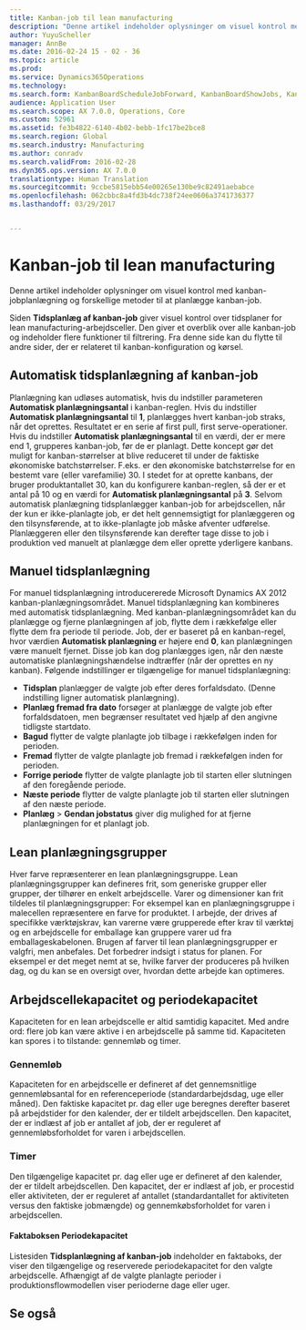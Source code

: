 ```yaml
---
title: Kanban-job til lean manufacturing
description: "Denne artikel indeholder oplysninger om visuel kontrol med kanban-jobplanlægning og forskellige metoder til at planlægge kanban-job."
author: YuyuScheller
manager: AnnBe
ms.date: 2016-02-24 15 - 02 - 36
ms.topic: article
ms.prod: 
ms.service: Dynamics365Operations
ms.technology: 
ms.search.form: KanbanBoardScheduleJobForward, KanbanBoardShowJobs, KanbanJobSchedulingListPage
audience: Application User
ms.search.scope: AX 7.0.0, Operations, Core
ms.custom: 52961
ms.assetid: fe3b4822-6140-4b02-bebb-1fc17be2bce8
ms.search.region: Global
ms.search.industry: Manufacturing
ms.author: conradv
ms.search.validFrom: 2016-02-28
ms.dyn365.ops.version: AX 7.0.0
translationtype: Human Translation
ms.sourcegitcommit: 9ccbe5815ebb54e00265e130be9c82491aebabce
ms.openlocfilehash: 062cbbc8a4fd3b4dc738f24ee0606a3741736377
ms.lasthandoff: 03/29/2017


---
```


# <a name="kanban-job-scheduling-for-lean-manufacturing"></a>Kanban-job til lean manufacturing

Denne artikel indeholder oplysninger om visuel kontrol med kanban-jobplanlægning og forskellige metoder til at planlægge kanban-job.  

Siden **Tidsplanlæg af kanban-job** giver visuel kontrol over tidsplaner for lean manufacturing-arbejdsceller. Den giver et overblik over alle kanban-job og indeholder flere funktioner til filtrering. Fra denne side kan du flytte til andre sider, der er relateret til kanban-konfiguration og kørsel.

## <a name="automatic-scheduling-of-kanban-jobs"></a>Automatisk tidsplanlægning af kanban-job
Planlægning kan udløses automatisk, hvis du indstiller parameteren **Automatisk planlægningsantal** i kanban-reglen. Hvis du indstiller **Automatisk planlægningsantal** til **1**, planlægges hvert kanban-job straks, når det oprettes. Resultatet er en serie af first pull, first serve-operationer. Hvis du indstiller **Automatisk planlægningsantal** til en værdi, der er mere end 1, grupperes kanban-job, før de er planlagt. Dette koncept gør det muligt for kanban-størrelser at blive reduceret til under de faktiske økonomiske batchstørrelser. F.eks. er den økonomiske batchstørrelse for en bestemt vare (eller varefamilie) 30. I stedet for at oprette kanbans, der bruger produktantallet 30, kan du konfigurere kanban-reglen, så der er et antal på 10 og en værdi for **Automatisk planlægningsantal** på **3**. Selvom automatisk planlægning tidsplanlægger kanban-job for arbejdscellen, når der kun er ikke-planlagte job, er det helt gennemsigtigt for planlæggeren og den tilsynsførende, at to ikke-planlagte job måske afventer udførelse. Planlæggeren eller den tilsynsførende kan derefter tage disse to job i produktion ved manuelt at planlægge dem eller oprette yderligere kanbans.

## <a name="manual-scheduling"></a>Manuel tidsplanlægning
For manuel tidsplanlægning introducererede Microsoft Dynamics AX 2012 kanban-planlægningsområdet. Manuel tidsplanlægning kan kombineres med automatisk tidsplanlægning. Med kanban-planlægningsområdet kan du planlægge og fjerne planlægningen af job, flytte dem i rækkefølge eller flytte dem fra periode til periode. Job, der er baseret på en kanban-regel, hvor værdien **Automatisk planlægning** er højere end **0**, kan planlægningen være manuelt fjernet. Disse job kan dog planlægges igen, når den næste automatiske planlægningshændelse indtræffer (når der oprettes en ny kanban). Følgende indstillinger er tilgængelige for manuel tidsplanlægning:

-   **Tidsplan** planlægger de valgte job efter deres forfaldsdato. (Denne indstilling ligner automatisk planlægning).
-   **Planlæg fremad fra dato** forsøger at planlægge de valgte job efter forfaldsdatoen, men begrænser resultatet ved hjælp af den angivne tidligste startdato.
-   **Bagud** flytter de valgte planlagte job tilbage i rækkefølgen inden for perioden.
-   **Fremad** flytter de valgte planlagte job fremad i rækkefølgen inden for perioden.
-   **Forrige periode** flytter de valgte planlagte job til starten eller slutningen af den foregående periode.
-   **Næste periode** flytter de valgte planlagte job til starten eller slutningen af den næste periode.
-   **Planlæg** &gt; **Gendan jobstatus** giver dig mulighed for at fjerne planlægningen for et planlagt job.

## <a name="lean-scheduling-groups"></a>Lean planlægningsgrupper
Hver farve repræsenterer en lean planlægningsgruppe. Lean planlægningsgrupper kan defineres frit, som generiske grupper eller grupper, der tilhører en enkelt arbejdscelle. Varer og dimensioner kan frit tildeles til planlægningsgrupper: For eksempel kan en planlægningsgruppe i malecellen repræsentere en farve for produktet. I arbejde, der drives af specifikke værktøjskrav, kan varerne være grupperede efter krav til værktøj og en arbejdscelle for emballage kan gruppere varer ud fra emballageskabelonen. Brugen af farver til lean planlægningsgrupper er valgfri, men anbefales. Det forbedrer indsigt i status for planen. For eksempel er det meget nemt at se, hvilke farver der produceres på hvilken dag, og du kan se en oversigt over, hvordan dette arbejde kan optimeres.

## <a name="work-cell-capacity-and-period-capacity"></a>Arbejdscellekapacitet og periodekapacitet
Kapaciteten for en lean arbejdscelle er altid samtidig kapacitet. Med andre ord: flere job kan være aktive i en arbejdscelle på samme tid. Kapaciteten kan spores i to tilstande: gennemløb og timer.

### <a name="throughput"></a>Gennemløb

Kapaciteten for en arbejdscelle er defineret af det gennemsnitlige gennemløbsantal for en referenceperiode (standardarbejdsdag, uge eller måned). Den faktiske kapacitet pr. dag eller uge beregnes derefter baseret på arbejdstider for den kalender, der er tildelt arbejdscellen. Den kapacitet, der er indlæst af job er antallet af job, der er reguleret af gennemløbsforholdet for varen i arbejdscellen.

### <a name="hours"></a>Timer

Den tilgængelige kapacitet pr. dag eller uge er defineret af den kalender, der er tildelt arbejdscellen. Den kapacitet, der er indlæst af job, er procestid eller aktiviteten, der er reguleret af antallet (standardantallet for aktiviteten versus den faktiske jobmængde) og gennemkøbsforholdet for varen i arbejdscellen.

#### <a name="period-capacity-factbox"></a>Faktaboksen Periodekapacitet

Listesiden **Tidsplanlægning af kanban-job** indeholder en faktaboks, der viser den tilgængelige og reserverede periodekapacitet for den valgte arbejdscelle. Afhængigt af de valgte planlagte perioder i produktionsflowmodellen viser perioderne dage eller uger.

<a name="see-also"></a>Se også
--------


